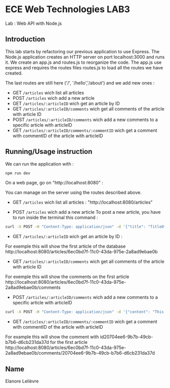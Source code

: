# ECE Web Technologies LAB3

Lab : Web API with Node.js

## Introduction

This lab starts by refactoring our previous application to use Express.
The Node.js application creates an HTTP server on port localhost:3000 and runs it.
We create an app.js and routes.js to reorganize the code. 
The app.js use express and requires the routes files routes.js to load all the routes we have created.

The last routes are still here ('/', '/hello','/about') and we add new ones :
- GET `/articles` wich list all articles
- POST `/articles` wich add a new article
- GET `/articles/:articleID` wich get an article by ID
- GET `/articles/:articleID/comments` wich get all comments of the article with article ID
- POST `/articles/:articleID/comments` wich add a new comments to a specific article with articleID
- GET `/articles/:articleID/comments/:commentID` wich get a comment with commentID of the article with articleID

## Running/Usage instruction

We can run the application with :

```bash
npm run dev
```

On a web page, go on "http://localhost:8080" :

You can manage on the server using the routes described above.

- GET `/articles` wich list all articles : "http://localhost:8080/articles" 

- POST `/articles` wich add a new article 
To post a new article, you have to run inside the terminal this command :

```bash
curl -X POST -H "Content-Type: application/json" -d '{"title": "TitleOfComment", "content": "ContentOfCommand", "author": "NameOfTheAuthor"}' http://localhost:8080/articles
```

 - GET `/articles/:articleID` wich get an article by ID :

For exemple this will show the first article of the database
http://localhost:8080/articles/6ec0bd7f-11c0-43da-975e-2a8ad9ebae0b

- GET `/articles/:articleID/comments` wich get all comments of the article with article ID

For exemple this will show the comments on the first article 
http://localhost:8080/articles/6ec0bd7f-11c0-43da-975e-2a8ad9ebae0b/comments

- POST `/articles/:articleID/comments` wich add a new comments to a specific article with articleID
  
```bash
curl -X POST -H "Content-Type: application/json" -d '{"content": "This article is super nice, I would like to read more from this subject", "author": "Elanore Lelievre"}' http://localhost:8080/articles/fe94397c-c350-4d45-a27c-d87745d87a4d/comments
```

- GET `/articles/:articleID/comments/:commentID` wich get a comment with commentID of the article with articleID

For example this will show the comment with id20704ee6-9b7b-49cb-b7b6-d6cb231da37d for the first article
http://localhost:8080/articles/6ec0bd7f-11c0-43da-975e-2a8ad9ebae0b/comments/20704ee6-9b7b-49cb-b7b6-d6cb231da37d

## Name

Elanore Lelièvre

